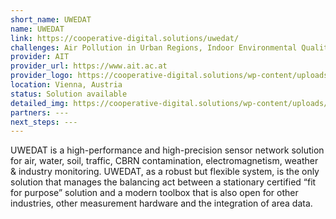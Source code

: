 ```yaml
---
short_name: UWEDAT
name: UWEDAT
link: https://cooperative-digital.solutions/uwedat/
challenges: Air Pollution in Urban Regions, Indoor Environmental Quality
provider: AIT
provider_url: https://www.ait.ac.at
provider_logo: https://cooperative-digital.solutions/wp-content/uploads/2020/10/cropped-cropped-Logo-1-removebg-preview.png
location: Vienna, Austria
status: Solution available
detailed_img: https://cooperative-digital.solutions/wp-content/uploads/2020/08/Grafik-UWEDAT.png
partners: ---
next_steps: ---
---
```


UWEDAT is a high-performance and high-precision sensor network solution for air, water, soil, traffic, CBRN contamination, electromagnetism, weather & industry monitoring. UWEDAT, as a robust but flexible system, is the only solution that manages the balancing act between a stationary certified “fit for purpose” solution and a modern toolbox that is also open for other industries, other measurement hardware and the integration of area data.

